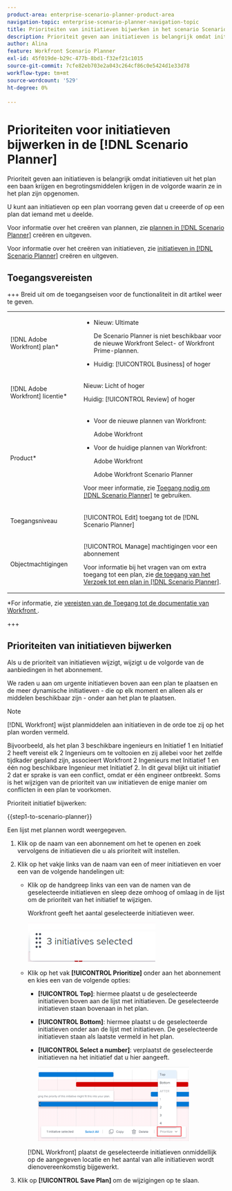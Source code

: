 ```yaml
---
product-area: enterprise-scenario-planner-product-area
navigation-topic: enterprise-scenario-planner-navigation-topic
title: Prioriteiten van initiatieven bijwerken in het scenario Scenario Planner
description: Prioriteit geven aan initiatieven is belangrijk omdat initiatieven uit het plan een baan krijgen en begrotingsmiddelen krijgen in de volgorde waarin ze in het plan zijn opgenomen.
author: Alina
feature: Workfront Scenario Planner
exl-id: 45f019de-b29c-477b-8bd1-f32ef21c1015
source-git-commit: 7cfe82eb703e2a043c264cf86c0e5424d1e33d78
workflow-type: tm+mt
source-wordcount: '529'
ht-degree: 0%

---
```


# Prioriteiten voor initiatieven bijwerken in de [!DNL Scenario Planner]

Prioriteit geven aan initiatieven is belangrijk omdat initiatieven uit het plan een baan krijgen en begrotingsmiddelen krijgen in de volgorde waarin ze in het plan zijn opgenomen.

U kunt aan initiatieven op een plan voorrang geven dat u creeerde of op een plan dat iemand met u deelde.

Voor informatie over het creëren van plannen, zie [ plannen in  [!DNL Scenario Planner]](../scenario-planner/create-and-edit-plans.md) creëren en uitgeven.

Voor informatie over het creëren van initiatieven, zie [ initiatieven in  [!DNL Scenario Planner]](../scenario-planner/create-and-edit-initiatives.md) creëren en uitgeven.

## Toegangsvereisten

+++ Breid uit om de toegangseisen voor de functionaliteit in dit artikel weer te geven.

<table style="table-layout:auto"> 
 <col> 
 <col> 
 <tbody> 
  <tr> 
   <td> <p>[!DNL Adobe Workfront] plan*</p> </td> 
   <td> <ul></li>
   <li><p>Nieuw: Ultimate </p></li>
   <p>De Scenario Planner is niet beschikbaar voor de nieuwe Workfront Select- of Workfront Prime-plannen. </p>
   <li><p>Huidig: [!UICONTROL Business] of hoger</p></ul>
   </td> 
  </tr> 
  <tr> 
   <td> <p>[!DNL Adobe Workfront] licentie*</p> </td> 
   <td> <p>Nieuw: Licht of hoger</p> 
   <p>Huidig: [!UICONTROL Review] of hoger</p> </td> 
  </tr> 
  <tr> 
   <td>Product* </td> 
   <td> <ul><li><p>Voor de nieuwe plannen van Workfront:</p><p> Adobe Workfront</li></p>
   <li><p>Voor de huidige plannen van Workfront: </p>
   <p>Adobe Workfront</p> <p>Adobe Workfront Scenario Planner</p></li></ul>

<p>Voor meer informatie, zie <a href="../scenario-planner/access-needed-to-use-sp.md" class="MCXref xref"> Toegang nodig om [!DNL Scenario Planner]</a> te gebruiken. </p> </td> 
  </tr> 
  <tr data-mc-conditions=""> 
   <td>Toegangsniveau </td> 
   <td> <p>[!UICONTROL Edit] toegang tot de [!DNL Scenario Planner]</p> </td> 
  </tr> 
  <tr data-mc-conditions=""> 
   <td> <p>Objectmachtigingen </p> </td> 
   <td> <p>[!UICONTROL Manage] machtigingen voor een abonnement</p> <p>Voor informatie bij het vragen van om extra toegang tot een plan, zie <a href="../scenario-planner/request-access-to-plan.md" class="MCXref xref"> de toegang van het Verzoek tot een plan in [!DNL Scenario Planner]</a>.</p> </td> 
  </tr> 
 </tbody> 
</table>

*For informatie, zie [ vereisten van de Toegang tot de documentatie van Workfront ](/help/quicksilver/administration-and-setup/add-users/access-levels-and-object-permissions/access-level-requirements-in-documentation.md).

+++

## Prioriteiten van initiatieven bijwerken

Als u de prioriteit van initiatieven wijzigt, wijzigt u de volgorde van de aanbiedingen in het abonnement.

We raden u aan om urgente initiatieven boven aan een plan te plaatsen en de meer dynamische initiatieven - die op elk moment en alleen als er middelen beschikbaar zijn - onder aan het plan te plaatsen.

>[!NOTE]
>
>[!DNL Workfront] wijst planmiddelen aan initiatieven in de orde toe zij op het plan worden vermeld.
>
>Bijvoorbeeld, als het plan 3 beschikbare ingenieurs en Initiatief 1 en Initiatief 2 heeft vereist elk 2 Ingenieurs om te voltooien en zij allebei voor het zelfde tijdkader gepland zijn, associeert Workfront 2 Ingenieurs met Initiatief 1 en één nog beschikbare Ingenieur met Initiatief 2. In dit geval blijkt uit initiatief 2 dat er sprake is van een conflict, omdat er één engineer ontbreekt. Soms is het wijzigen van de prioriteit van uw initiatieven de enige manier om conflicten in een plan te voorkomen.

Prioriteit initiatief bijwerken:

{{step1-to-scenario-planner}}

Een lijst met plannen wordt weergegeven.

1. Klik op de naam van een abonnement om het te openen en zoek vervolgens de initiatieven die u als prioriteit wilt instellen.
1. Klik op het vakje links van de naam van een of meer initiatieven en voer een van de volgende handelingen uit:

   * Klik op de handgreep links van een van de namen van de geselecteerde initiatieven en sleep deze omhoog of omlaag in de lijst om de prioriteit van het initiatief te wijzigen.

     Workfront geeft het aantal geselecteerde initiatieven weer.

     ![ Multi select initiatiefaantal ](assets/multi-select-initiative-number.png)

   * Klik op het vak **[!UICONTROL Prioritize]** onder aan het abonnement en kies een van de volgende opties:

      * **[!UICONTROL Top]**: hiermee plaatst u de geselecteerde initiatieven boven aan de lijst met initiatieven. De geselecteerde initiatieven staan bovenaan in het plan.
      * **[!UICONTROL Bottom]**: hiermee plaatst u de geselecteerde initiatieven onder aan de lijst met initiatieven. De geselecteerde initiatieven staan als laatste vermeld in het plan.
      * **[!UICONTROL Select a number]**: verplaatst de geselecteerde initiatieven na het initiatief dat u hier aangeeft.

        ![ Prioritize initiatieven ](assets/prioritize-initiatives-expanded-highlighted-350x171.png)

     [!DNL Workfront] plaatst de geselecteerde initiatieven onmiddellijk op de aangegeven locatie en het aantal van alle initiatieven wordt dienovereenkomstig bijgewerkt.

1. Klik op **[!UICONTROL Save Plan]** om de wijzigingen op te slaan.
